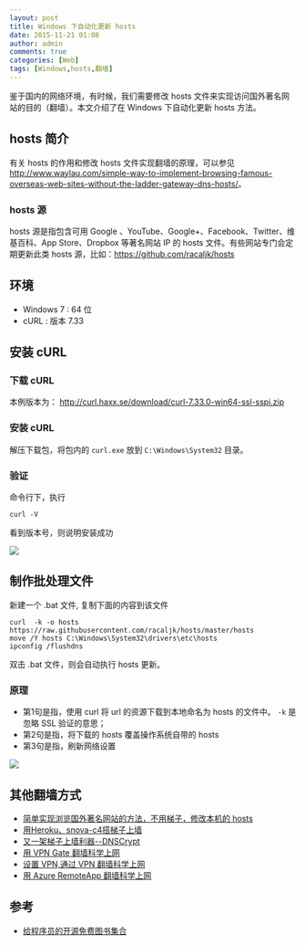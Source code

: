 ```yaml
---
layout: post
title: Windows 下自动化更新 hosts
date: 2015-11-21 01:08
author: admin
comments: true
categories: [Web]
tags: [Windows,hosts,翻墙]
---
```


鉴于国内的网络环境，有时候，我们需要修改 hosts 文件来实现访问国外著名网站的目的（翻墙）。本文介绍了在 Windows 下自动化更新 hosts 方法。

<!-- more -->

## hosts 简介 

有关 hosts 的作用和修改 hosts 文件实现翻墙的原理，可以参见<http://www.waylau.com/simple-way-to-implement-browsing-famous-overseas-web-sites-without-the-ladder-gateway-dns-hosts/>。

### hosts 源

hosts 源是指包含可用 Google 、YouTube、Google+、Facebook、Twitter、维基百科、App Store、Dropbox 等著名网站 IP 的 hosts 文件。有些网站专门会定期更新此类 hosts 源，比如：<https://github.com/racaljk/hosts>

## 环境

* Windows 7 : 64 位
* cURL :  版本 7.33 

## 安装 cURL

### 下载 cURL 

本例版本为： <http://curl.haxx.se/download/curl-7.33.0-win64-ssl-sspi.zip>

### 安装 cURL

解压下载包，将包内的 `curl.exe` 放到 `C:\Windows\System32` 目录。

### 验证

命令行下，执行 

```
curl -V
```

看到版本号，则说明安装成功

![](http://99btgc01.info/uploads/2015/11/hosts1.jpg)

## 制作批处理文件

新建一个 .bat 文件, 复制下面的内容到该文件

```
curl  -k -o hosts  https://raw.githubusercontent.com/racaljk/hosts/master/hosts
move /Y hosts C:\Windows\System32\drivers\etc\hosts 
ipconfig /flushdns
```

双击 .bat 文件，则会自动执行 hosts 更新。

### 原理

* 第1句是指，使用 curl 将 url 的资源下载到本地命名为 hosts 的文件中。 `-k` 是忽略 SSL 验证的意思；
* 第2句是指，将下载的 hosts 覆盖操作系统自带的 hosts
* 第3句是指，刷新网络设置

![](http://99btgc01.info/uploads/2015/11/hosts.jpg)

## 其他翻墙方式

* [简单实现浏览国外著名网站的方法，不用梯子，修改本机的 hosts](http://www.waylau.com/simple-way-to-implement-browsing-famous-overseas-web-sites-without-the-ladder-gateway-dns-hosts/)
* [用Heroku、snova-c4搭梯子上墙](http://www.waylau.com/heroku-snova-c4-cross-wall/)
* [又一架梯子上墙利器--DNSCrypt](http://www.waylau.com/about-dnscrypt/)
* [用 VPN Gate 翻墙科学上网](http://www.waylau.com/about-vpngate/)
* [设置 VPN,通过 VPN 翻墙科学上网](http://www.waylau.com/vpn-setting/)
* [用 Azure RemoteApp 翻墙科学上网](http://www.waylau.com/about-azure-remoteapp/)

## 参考

* [给程序员的开源免费图书集合](https://github.com/waylau/books-collection)